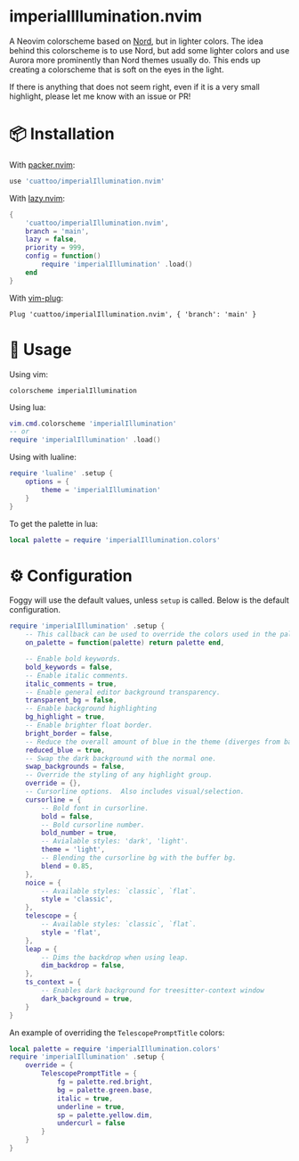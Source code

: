 # imperialIllumination.nvim

A Neovim colorscheme based on [Nord](https://www.nordtheme.com/), but in lighter colors. The idea behind this colorscheme is to use Nord, but add some lighter colors and use Aurora more prominently than Nord themes usually do. This ends up creating a colorscheme that is soft on the eyes in the light.

If there is anything that does not seem right, even if it is a very small highlight, please let me know with an issue or PR!

# 📦 Installation

With [packer.nvim](https://github.com/wbthomason/packer.nvim):

```lua
use 'cuattoo/imperialIllumination.nvim'
```

With [lazy.nvim](https://github.com/folke/lazy.nvim):

```lua
{
    'cuattoo/imperialIllumination.nvim',
    branch = 'main',
    lazy = false,
    priority = 999,
    config = function()
        require 'imperialIllumination' .load()
    end
}
```

With [vim-plug](https://github.com/junegunn/vim-plug):

```vim
Plug 'cuattoo/imperialIllumination.nvim', { 'branch': 'main' }
```

# 🚀 Usage

Using vim:

```vim
colorscheme imperialIllumination
```

Using lua:

```lua
vim.cmd.colorscheme 'imperialIllumination'
-- or
require 'imperialIllumination' .load()
```

Using with lualine:

```lua
require 'lualine' .setup {
    options = {
        theme = 'imperialIllumination'
    }
}
```

To get the palette in lua:

```lua
local palette = require 'imperialIllumination.colors'
```

# ⚙️ Configuration

Foggy will use the default values, unless `setup` is called. Below is the default configuration.

```lua
require 'imperialIllumination' .setup {
    -- This callback can be used to override the colors used in the palette.
    on_palette = function(palette) return palette end,

    -- Enable bold keywords.
    bold_keywords = false,
    -- Enable italic comments.
    italic_comments = true,
    -- Enable general editor background transparency.
    transparent_bg = false,
    -- Enable background highlighting
    bg_highlight = true,
    -- Enable brighter float border.
    bright_border = false,
    -- Reduce the overall amount of blue in the theme (diverges from base Nord).
    reduced_blue = true,
    -- Swap the dark background with the normal one.
    swap_backgrounds = false,
    -- Override the styling of any highlight group.
    override = {},
    -- Cursorline options.  Also includes visual/selection.
    cursorline = {
        -- Bold font in cursorline.
        bold = false,
        -- Bold cursorline number.
        bold_number = true,
        -- Avialable styles: 'dark', 'light'.
        theme = 'light',
        -- Blending the cursorline bg with the buffer bg.
        blend = 0.85,
    },
    noice = {
        -- Available styles: `classic`, `flat`.
        style = 'classic',
    },
    telescope = {
        -- Available styles: `classic`, `flat`.
        style = 'flat',
    },
    leap = {
        -- Dims the backdrop when using leap.
        dim_backdrop = false,
    },
    ts_context = {
        -- Enables dark background for treesitter-context window
        dark_background = true,
    }
}
```

An example of overriding the `TelescopePromptTitle` colors:

```lua
local palette = require 'imperialIllumination.colors'
require 'imperialIllumination' .setup {
    override = {
        TelescopePromptTitle = {
            fg = palette.red.bright,
            bg = palette.green.base,
            italic = true,
            underline = true,
            sp = palette.yellow.dim,
            undercurl = false
        }
    }
}
```
